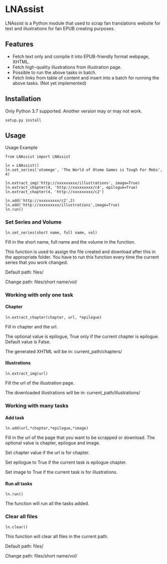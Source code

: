 # LNAssist
LNAssist is a Python module that  used to scrap fan translations website for text and illustrations for fan EPUB creating purposes.
## Features
- Fetch text only and compile it into EPUB-friendly format webpage, XHTML.
- Fetch high-quality illustrations from illustration page.
- Possible to run the above tasks in batch.
- Fetch links from table of content and insert into a batch for running the above tasks. (Not yet implemented)

## Installation
Only Python 3.7 supported. Another version may or may not work.

```
setup.py install
```

## Usage 
Usage Example
```
from LNAssist import LNAssist

ln = LNAssist()
ln.set_series('otomege', 'The World of Otome Games is Tough For Mobs', 4)

ln.extract_img('http://xxxxxxxxx/illustrations', image=True)
ln.extract_chapter(4, 'http://xxxxxxxxx/c4', epilogue=True)
ln.extract_chapter(4, 'http://xxxxxxxxx/c2')

ln.add('http://xxxxxxxxx/c2',2)
ln.add('http://xxxxxxxxx/illustrations',image=True)
ln.run()

```

### Set Series and Volume
```
ln.set_series(short name, full name, vol)
```
Fill in the short name, full name and the volume in the function. 

This function is used to assign the file created 
and download after this in the appropriate folder. You have to run this function every time the current series that 
you work changed.

Default path: files/

Change path: files/short name/vol/

### Working with only one task

#### Chapter
```
ln.extract_chapter(chapter, url, *epilogue)
```
Fill in chapter and the url. 

The optional value is epilogue, True only if the current chapter is epilogue. 
Default value is False.

The generated XHTML will be in: current_path/chapters/

#### Illustrations
```
ln.extract_img(url)
```
Fill the url of the illustration page.

The downloaded illustrations will be in: current_path/illustrations/

### Working with many tasks

#### Add task
```
ln.add(url,*chapter,*epilogue,*image)
```
Fill in the url of the page that you want to be scrapped or download.
The optional value is chapter, epilogue and image. 

Set chapter value if the url is for chapter.

Set epilogue to True if the current task is epilogue chapter.

Set image to True if the current task is for illustrations.

#### Run all tasks
```
ln.run()
```
The function will run all the tasks added.

### Clear all files
```
ln.clear()
```
This function will clear all files in the current path.

Default path: files/

Change path: files/short name/vol/